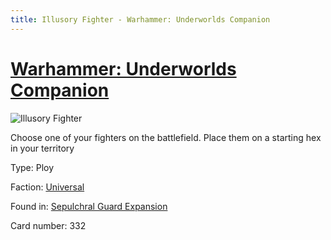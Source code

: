 ```yaml
---
title: Illusory Fighter - Warhammer: Underworlds Companion
---
```


# [Warhammer: Underworlds Companion](https://guidokessels.github.io/wh-underworlds)

  

![Illusory Fighter](https://warhammerunderworlds.com/wp-content/uploads/sites/6/2017/12/332_ENG-Illusory-Fighter.png)

Choose one of your fighters on the battlefield. Place them on a starting hex in your territory

Type: Ploy

Faction: [Universal](https://guidokessels.github.io/wh-underworlds/factions/universal)

Found in: [Sepulchral Guard Expansion](https://guidokessels.github.io/wh-underworlds/locations/sepulchral-guard-expansion)

Card number: 332
